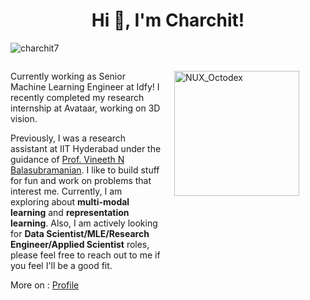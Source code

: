 <h1 align="center">Hi 👋, I'm Charchit!</h1>
<p align="left">
    <img src="https://komarev.com/ghpvc/?username=charchit7&label=Profile%20views&color=0e75b6&style=flat" alt="charchit7" />
</p>

<div style="display: flex; justify-content: space-between; align-items: flex-start;">
    <div style="flex: 1; padding-right: 20px;">
        <p>Currently working as Senior Machine Learning Engineer at Idfy! I recently completed my research internship at Avataar, working on 3D vision.</p> Previously, I was a research assistant at IIT Hyderabad under the guidance of <a href="https://people.iith.ac.in/vineethnb/">Prof. Vineeth N Balasubramanian</a>. I like to build stuff for fun and work on problems that interest me. Currently, I am exploring about <b>multi-modal learning</b> and <b>representation learning</b>. Also, I am actively looking for <b>Data Scientist/MLE/Research Engineer/Applied Scientist</b> roles, please feel free to reach out to me if you feel I'll be a good fit.</p> 
        <p>More on : <a href="https://charchit7.github.io/">Profile</a></p>
    </div>
    <div style="flex: 1;">
        <p></p>
        <img src="https://user-images.githubusercontent.com/74038190/212741999-016fddbd-617a-4448-8042-0ecf907aea25.gif" width="200" alt="NUX_Octodex">
    </div>
</div>
